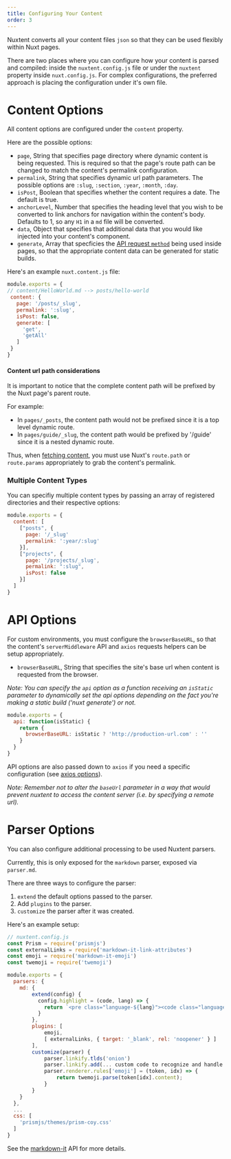 ```yaml
---
title: Configuring Your Content
order: 3
---
```


Nuxtent converts all your content files `json` so that they can be used flexibly within Nuxt pages.

There are two places where you can configure how your content is parsed and compiled: inside the `nuxtent.config.js` file or under the `nuxtent` property inside `nuxt.config.js`. For complex configurations, the preferred approach is placing the configuration under it's own file.

# Content Options

All content options are configured under the `content` property.

Here are the possible options:

- `page`, String that specifies page directory where dynamic content is being requested. This is required so that the page's route path can be changed to match the content's permalink configuration.
- `permalink`, String that specifies dynamic url path parameters. The possible options are `:slug`, `:section`, `:year`, `:month`, `:day`.
- `isPost`, Boolean that specifies whether the content requires a date. The default is true.
- `anchorLevel`, Number that specifies the heading level that you wish to be converted to link anchors for navigation within the content's body. Defaults to 1, so any `H1` in a `md` file will be converted.
- `data`, Object that specifies that additional data that you would like injected into your content's component.
- `generate`, Array that specficies the [API request `method`](/guide/usage#fetching-content) being used inside pages, so that the appropriate content data can be generated for static builds.

Here's an example `nuxt.content.js` file:

```js
module.exports = {
// content/HelloWorld.md --> posts/hello-world
 content: {
   page: '/posts/_slug',
   permalink: ':slug',
   isPost: false,
   generate: [
     'get',
     'getAll'
   ]
 }
}
```

#### Content url path considerations

It is important to notice that the complete content path will be prefixed by the Nuxt page's parent route.

For example:
* In `pages/_posts`, the content path would not be prefixed since it is a top level dynamic route.
* In `pages/guide/_slug`, the content path would be prefixed by '/guide' since it is a nested dynamic route.

Thus, when [fetching content](/usage#fetching-content), you must use Nuxt's `route.path` or `route.params` appropriately to grab the content's permalink.


### Multiple Content Types

You can specifiy multiple content types by passing an array of registered directories and their respective options:

```js
module.exports = {
  content: [
    ["posts", {
      page: '/_slug'
      permalink: ':year/:slug'
    }],
    ["projects", {
      page: '/projects/_slug',
      permalink: ":slug",
      isPost: false
    }]
  ]
}

```

# API Options

For custom environments, you must configure the `browserBaseURL`, so that the content's `serverMiddleware` API and `axios` requests helpers can be setup appropriately.

- `browserBaseURL`, String that specifies the site's base url when content is requested from the browser.

*Note: You can specify the `api` option as a function receiving an `isStatic` parameter to dynamically set the api options depending on the fact you're making a static build ('nuxt generate') or not.*

```js
module.exports = {
  api: function(isStatic) {
    return {
      browserBaseURL: isStatic ? 'http://production-url.com' : ''
    }
  }
}

```

API options are also passed down to `axios` if you need a specific configuration (see [axios options](https://github.com/nuxt-community/axios-module#options)).

*Note: Remember not to alter the `baseUrl` parameter in a way that would prevent nuxtent to access the content server (i.e. by specifying a remote url).*

# Parser Options

You can also configure additional processing to be used Nuxtent parsers.

Currently, this is only exposed for the `markdown` parser, exposed via `parser.md`.  

There are three ways to configure the parser:

1) `extend` the default options passed to the parser.
2) Add `plugins` to the parser.
3) `customize` the parser after it was created.

Here's an example setup:

```js
// nuxtent.config.js
const Prism = require('prismjs')
const externalLinks = require('markdown-it-link-attributes')
const emoji = require('markdown-it-emoji')
const twemoji = require('twemoji')

module.exports = {
  parsers: {
    md: {
        extend(config) {
          config.highlight = (code, lang) => {
            return `<pre class="language-${lang}"><code class="language-${lang}">${Prism.highlight(code, Prism.languages[lang] || Prism.languages.markup)}</code></pre>`
          }
        },
        plugins: [
            emoji,
            [ externalLinks, { target: '_blank', rel: 'noopener' } ]
        ],
        customize(parser) {
            parser.linkify.tlds('onion')
            parser.linkify.add(... custom code to recognize and handle twitter handles ...)
            parser.renderer.rules['emoji'] = (token, idx) => {
                return twemoji.parse(token[idx].content);
            }
        }
    }
  },
  ...
  css: [
    'prismjs/themes/prism-coy.css'
  ]
}
```

See the [markdown-it](https://github.com/markdown-it/markdown-it) API for more details.
